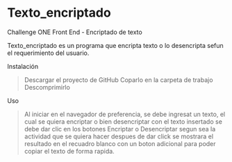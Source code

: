 # Texto_encriptado
Challenge ONE Front End - Encriptado de texto

Texto_encriptado es un programa que encripta texto o lo desencripta sefun el requerimiento del usuario.

Instalación
> Descargar el proyecto de GitHub
> Coparlo en la carpeta de trabajo
> Descomprimirlo

Uso
> Al iniciar en el navegador de preferencia, se debe ingresat un texto, el cual se quiera encriptar o bien desencriptar
> con el texto insertado se debe dar clic en los botones Encriptar o Desencriptar segun sea la actividad que se quiera hacer
> despues de dar click se mostrara el resultado en el recuadro blanco con un boton adicional para poder copiar el texto de forma rapida.
 